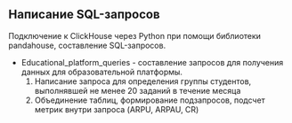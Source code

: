 ## Написание SQL-запросов  
Подключение к ClickHouse через Python при помощи библиотеки pandahouse, составление SQL-запросов.
* Educational_platform_queries - составление запросов для получения данных для образовательной платформы.
  1. Написание запроса для определения группы студентов, выполнявшей не менее 20 заданий в течение месяца
  2. Объединение таблиц, формирование подзапросов, подсчет метрик внутри запроса (ARPU, ARPAU, CR) 
